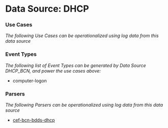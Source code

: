 Data Source: DHCP
=================

### Use Cases

_The following Use Cases can be operationalized using log data from this data source_



### Event Types

_The following list of Event Types can be generated by Data Source DHCP_BCN, and power the use cases above:_

- computer-logon


### Parsers

_The following Parsers can be operationalized using log data from this data source_

* [cef-bcn-bdds-dhcp](parserContent_cef-bcn-bdds-dhcp.md)
